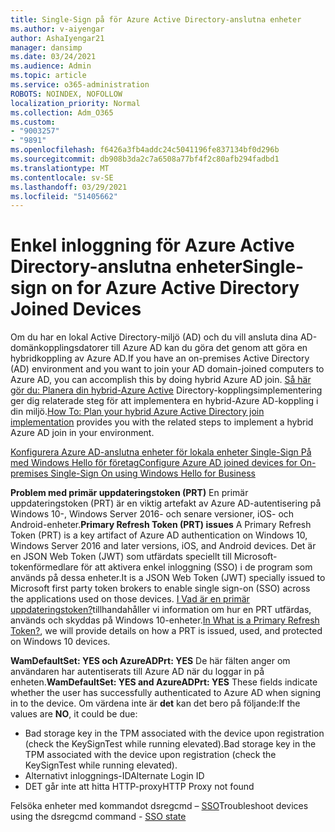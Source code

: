 ```yaml
---
title: Single-Sign på för Azure Active Directory-anslutna enheter
ms.author: v-aiyengar
author: AshaIyengar21
manager: dansimp
ms.date: 03/24/2021
ms.audience: Admin
ms.topic: article
ms.service: o365-administration
ROBOTS: NOINDEX, NOFOLLOW
localization_priority: Normal
ms.collection: Adm_O365
ms.custom:
- "9003257"
- "9891"
ms.openlocfilehash: f6426a3fb4addc24c5041196fe837134bf0d296b
ms.sourcegitcommit: db908b3da2c7a6508a77bf4f2c80afb294fadbd1
ms.translationtype: MT
ms.contentlocale: sv-SE
ms.lasthandoff: 03/29/2021
ms.locfileid: "51405662"
---
```

# <a name="single-sign-on-for-azure-active-directory-joined-devices"></a><span data-ttu-id="f76c6-102">Enkel inloggning för Azure Active Directory-anslutna enheter</span><span class="sxs-lookup"><span data-stu-id="f76c6-102">Single-sign on for Azure Active Directory Joined Devices</span></span>

<span data-ttu-id="f76c6-103">Om du har en lokal Active Directory-miljö (AD) och du vill ansluta dina AD-domänkopplingsdatorer till Azure AD kan du göra det genom att göra en hybridkoppling av Azure AD.</span><span class="sxs-lookup"><span data-stu-id="f76c6-103">If you have an on-premises Active Directory (AD) environment and you want to join your AD domain-joined computers to Azure AD, you can accomplish this by doing hybrid Azure AD join.</span></span> <span data-ttu-id="f76c6-104">[Så här gör du: Planera din hybrid-Azure Active](https://docs.microsoft.com/azure/active-directory/devices/hybrid-azuread-join-plan) Directory-kopplingsimplementering ger dig relaterade steg för att implementera en hybrid-Azure AD-koppling i din miljö.</span><span class="sxs-lookup"><span data-stu-id="f76c6-104">[How To: Plan your hybrid Azure Active Directory join implementation](https://docs.microsoft.com/azure/active-directory/devices/hybrid-azuread-join-plan) provides you with the related steps to implement a hybrid Azure AD join in your environment.</span></span>

[<span data-ttu-id="f76c6-105">Konfigurera Azure AD-anslutna enheter för lokala enheter Single-Sign På med Windows Hello för företag</span><span class="sxs-lookup"><span data-stu-id="f76c6-105">Configure Azure AD joined devices for On-premises Single-Sign On using Windows Hello for Business</span></span>](https://docs.microsoft.com/azure/active-directory/devices/hybrid-azuread-join-plan) 

<span data-ttu-id="f76c6-106">**Problem med primär uppdateringstoken (PRT)** En primär uppdateringstoken (PRT) är en viktig artefakt av Azure AD-autentisering på Windows 10-, Windows Server 2016- och senare versioner, iOS- och Android-enheter.</span><span class="sxs-lookup"><span data-stu-id="f76c6-106">**Primary Refresh Token (PRT) issues** A Primary Refresh Token (PRT) is a key artifact of Azure AD authentication on Windows 10, Windows Server 2016 and later versions, iOS, and Android devices.</span></span> <span data-ttu-id="f76c6-107">Det är en JSON Web Token (JWT) som utfärdats speciellt till Microsoft-tokenförmedlare för att aktivera enkel inloggning (SSO) i de program som används på dessa enheter.</span><span class="sxs-lookup"><span data-stu-id="f76c6-107">It is a JSON Web Token (JWT) specially issued to Microsoft first party token brokers to enable single sign-on (SSO) across the applications used on those devices.</span></span> <span data-ttu-id="f76c6-108">[I Vad är en primär uppdateringstoken?](https://docs.microsoft.com/azure/active-directory/devices/concept-primary-refresh-token)tillhandahåller vi information om hur en PRT utfärdas, används och skyddas på Windows 10-enheter.</span><span class="sxs-lookup"><span data-stu-id="f76c6-108">[In What is a Primary Refresh Token?](https://docs.microsoft.com/azure/active-directory/devices/concept-primary-refresh-token), we will provide details on how a PRT is issued, used, and protected on Windows 10 devices.</span></span>

<span data-ttu-id="f76c6-109">**WamDefaultSet: YES och AzureADPrt: YES** De här fälten anger om användaren har autentiserats till Azure AD när du loggar in på enheten.</span><span class="sxs-lookup"><span data-stu-id="f76c6-109">**WamDefaultSet: YES and AzureADPrt: YES** These fields indicate whether the user has successfully authenticated to Azure AD when signing in to the device.</span></span> <span data-ttu-id="f76c6-110">Om värdena inte är **det** kan det bero på följande:</span><span class="sxs-lookup"><span data-stu-id="f76c6-110">If the values are **NO**, it could be due:</span></span>

- <span data-ttu-id="f76c6-111">Bad storage key in the TPM associated with the device upon registration (check the KeySignTest while running elevated).</span><span class="sxs-lookup"><span data-stu-id="f76c6-111">Bad storage key in the TPM associated with the device upon registration (check the KeySignTest while running elevated).</span></span>
- <span data-ttu-id="f76c6-112">Alternativt inloggnings-ID</span><span class="sxs-lookup"><span data-stu-id="f76c6-112">Alternate Login ID</span></span>
- <span data-ttu-id="f76c6-113">DET går inte att hitta HTTP-proxy</span><span class="sxs-lookup"><span data-stu-id="f76c6-113">HTTP Proxy not found</span></span>

<span data-ttu-id="f76c6-114">Felsöka enheter med kommandot dsregcmd – [SSO](https://docs.microsoft.com/azure/active-directory/devices/troubleshoot-device-dsregcmd#sso-state)</span><span class="sxs-lookup"><span data-stu-id="f76c6-114">Troubleshoot devices using the dsregcmd command - [SSO state](https://docs.microsoft.com/azure/active-directory/devices/troubleshoot-device-dsregcmd#sso-state)</span></span>
